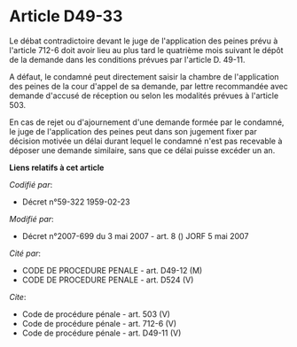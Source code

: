 # Article D49-33

Le débat contradictoire devant le juge de l'application des peines prévu à l'article 712-6 doit avoir lieu au plus tard le
quatrième mois suivant le dépôt de la demande dans les conditions prévues par l'article D. 49-11. 

A défaut, le condamné peut directement saisir la chambre de l'application des peines de la cour d'appel de sa demande, par
lettre recommandée avec demande d'accusé de réception ou selon les modalités prévues à l'article 503. 

En cas de rejet ou d'ajournement d'une demande formée par le condamné, le juge de l'application des peines peut dans son
jugement fixer par décision motivée un délai durant lequel le condamné n'est pas recevable à déposer une demande similaire,
sans que ce délai puisse excéder un an.

**Liens relatifs à cet article**

_Codifié par_:

  - Décret n°59-322 1959-02-23

_Modifié par_:

  - Décret n°2007-699 du 3 mai 2007 - art. 8 () JORF 5 mai 2007

_Cité par_:

  - CODE DE PROCEDURE PENALE - art. D49-12 (M)
  - CODE DE PROCEDURE PENALE - art. D524 (V)

_Cite_:

  - Code de procédure pénale - art. 503 (V)
  - Code de procédure pénale - art. 712-6 (V)
  - Code de procédure pénale - art. D49-11 (V)
